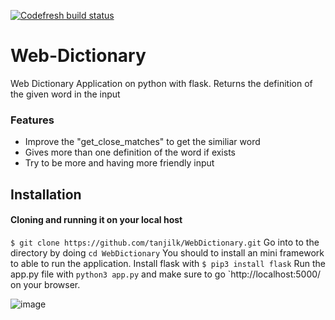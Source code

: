 [![Codefresh build status]( https://g.codefresh.io/api/badges/pipeline/noneidonthv/webdictionary?type=cf-1)]( https://g.codefresh.io/public/accounts/noneidonthv/pipelines/new/5f35a51f1aa459de0a67bb5b)
# Web-Dictionary
Web Dictionary Application on python with flask. Returns the definition of the given word in the input

### Features
 - Improve the "get_close_matches" to get the similiar word
 - Gives more than one definition of the word if exists
 - Try to be more and having more friendly input
 
## Installation
#### Cloning and running it on your local host
`$ git clone https://github.com/tanjilk/WebDictionary.git`
Go into to the directory by doing `cd WebDictionary`
You should to install an mini framework to able to run the application. Install flask with 
`$ pip3 install flask`
Run the app.py file with `python3 app.py` and make sure to go `http://localhost:5000/ on your browser.


![image](https://i.imgur.com/spPpfh3.jpg)
